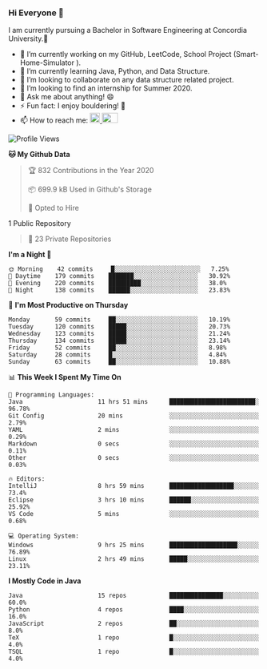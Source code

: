 ### Hi Everyone 👋
I am currently pursuing a Bachelor in Software Engineering at Concordia University.🏫

- 🔭 I’m currently working on my GitHub, LeetCode, School Project (Smart-Home-Simulator ).
- 🌱 I’m currently learning Java, Python, and Data Structure.
- 👯 I’m looking to collaborate on any data structure related project.
- 🤔 I’m looking to find an internship for Summer 2020.
- 💬 Ask me about anything! 😄
- ⚡ Fun fact: I enjoy bouldering! 🧗‍
- 📫 How to reach me: <a href="https://www.linkedin.com/in/siu-tong-ye/" target="_blank"> <img width="20px" width="32" src="https://cdn.jsdelivr.net/npm/simple-icons@v3/icons/linkedin.svg" /> </a> <a href="mailto:SiuTongYe@gmail.com" target="_blank"> <img height="20" width="32" src="https://cdn.jsdelivr.net/npm/simple-icons@v3/icons/gmail.svg" /> </a>

<!--START_SECTION:waka-->
![Profile Views](http://img.shields.io/badge/Profile%20Views-12-blue)

**🐱 My Github Data** 

> 🏆 832 Contributions in the Year 2020
 > 
> 📦 699.9 kB Used in Github's Storage 
 > 
> 💼 Opted to Hire
 > 
1 Public Repository 
 > 
> 🔑 23 Private Repositories  

**I'm a Night 🦉** 

```text
🌞 Morning    42 commits     █░░░░░░░░░░░░░░░░░░░░░░░░   7.25% 
🌆 Daytime    179 commits    ███████░░░░░░░░░░░░░░░░░░   30.92% 
🌃 Evening    220 commits    █████████░░░░░░░░░░░░░░░░   38.0% 
🌙 Night      138 commits    ██████░░░░░░░░░░░░░░░░░░░   23.83%

```
📅 **I'm Most Productive on Thursday** 

```text
Monday       59 commits     ██░░░░░░░░░░░░░░░░░░░░░░░   10.19% 
Tuesday      120 commits    █████░░░░░░░░░░░░░░░░░░░░   20.73% 
Wednesday    123 commits    █████░░░░░░░░░░░░░░░░░░░░   21.24% 
Thursday     134 commits    █████░░░░░░░░░░░░░░░░░░░░   23.14% 
Friday       52 commits     ██░░░░░░░░░░░░░░░░░░░░░░░   8.98% 
Saturday     28 commits     █░░░░░░░░░░░░░░░░░░░░░░░░   4.84% 
Sunday       63 commits     ██░░░░░░░░░░░░░░░░░░░░░░░   10.88%

```


📊 **This Week I Spent My Time On** 

```text
💬 Programming Languages: 
Java                     11 hrs 51 mins      ████████████████████████░   96.78% 
Git Config               20 mins             ░░░░░░░░░░░░░░░░░░░░░░░░░   2.79% 
YAML                     2 mins              ░░░░░░░░░░░░░░░░░░░░░░░░░   0.29% 
Markdown                 0 secs              ░░░░░░░░░░░░░░░░░░░░░░░░░   0.11% 
Other                    0 secs              ░░░░░░░░░░░░░░░░░░░░░░░░░   0.03%

🔥 Editors: 
IntelliJ                 8 hrs 59 mins       ██████████████████░░░░░░░   73.4% 
Eclipse                  3 hrs 10 mins       ██████░░░░░░░░░░░░░░░░░░░   25.92% 
VS Code                  5 mins              ░░░░░░░░░░░░░░░░░░░░░░░░░   0.68%

💻 Operating System: 
Windows                  9 hrs 25 mins       ███████████████████░░░░░░   76.89% 
Linux                    2 hrs 49 mins       █████░░░░░░░░░░░░░░░░░░░░   23.11%

```

**I Mostly Code in Java** 

```text
Java                     15 repos            ███████████████░░░░░░░░░░   60.0% 
Python                   4 repos             ████░░░░░░░░░░░░░░░░░░░░░   16.0% 
JavaScript               2 repos             ██░░░░░░░░░░░░░░░░░░░░░░░   8.0% 
TeX                      1 repo              █░░░░░░░░░░░░░░░░░░░░░░░░   4.0% 
TSQL                     1 repo              █░░░░░░░░░░░░░░░░░░░░░░░░   4.0%

```



<!--END_SECTION:waka-->
